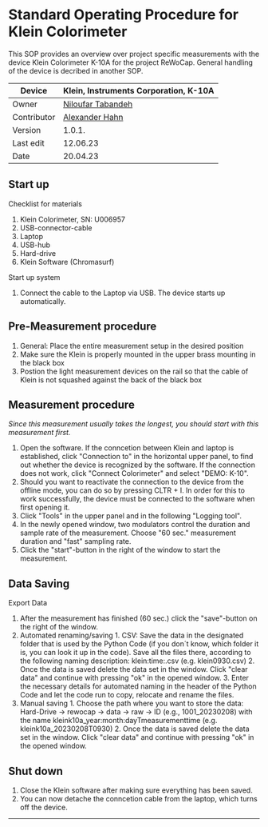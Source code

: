 # Standard Operating Procedure for Klein Colorimeter

This SOP provides an overview over project specific measurements with the device Klein Colorimeter K-10A for the project ReWoCap. General handling of the device is decribed in another SOP.

| Device      | Klein, Instruments Corporation, K-10A                                |
| ----------- | -------------------------------------------------------------------- |
| Owner       | [Niloufar Tabandeh](mailto:niloufar.tabandehsaravi@tuebingen.mpg.de) |
| Contributor | [Alexander Hahn](mailto:alexander.hahn@tuebingen.mpg.de)             |
| Version     | 1.0.1.                                                               |
| Last edit   | 12.06.23                                                             |
| Date        | 20.04.23                                                             |

## Start up

Checklist for materials

1.  Klein Colorimeter, SN: U006957
1.  USB-connector-cable
1.  Laptop
1.  USB-hub
1.  Hard-drive
1.  Klein Software (Chromasurf)

Start up system

1.  Connect the cable to the Laptop via USB. The device starts up automatically.

## Pre-Measurement procedure

1.  General: Place the entire measurement setup in the desired position
1.  Make sure the Klein is properly mounted in the upper brass mounting in the black box
1.  Postion the light measurement devices on the rail so that the cable of Klein is not squashed against the back of the black box

## Measurement procedure

_Since this measurement usually takes the longest, you should start with this measurement first._

1.  Open the software. If the conncetion between Klein and laptop is established, click "Connection to" in the horizontal upper panel, to find out whether the device is recognized by the software. If the connection does not work, click "Connect Colorimeter" and select "DEMO: K-10".
2.  Should you want to reactivate the connection to the device from the offline mode, you can do so by pressing CLTR + I. In order for this to work successfully, the device must be connected to the software when first opening it.
3.  Click "Tools" in the upper panel and in the following "Logging tool".
4.  In the newly opened window, two modulators control the duration and sample rate of the measurement. Choose "60 sec." measurement duration and "fast" sampling rate.
5.  Click the "start"-button in the right of the window to start the measurement.

## Data Saving

Export Data

1. After the measurement has finished (60 sec.) click the "save"-button on the right of the window.
2. Automated renaming/saving 1. CSV: Save the data in the designated folder that is used by the Python Code (if you don´t know, which folder it is, you can look it up in the code). Save all the files there, according to the following naming description: klein:time:.csv (e.g. klein0930.csv) 2. Once the data is saved delete the data set in the window. Click "clear data" and continue with pressing "ok" in the opened window. 3. Enter the necessary details for automated naming in the header of the Python Code and let the code run to copy, relocate and rename the files.
3. Manual saving 1. Choose the path where you want to store the data: Hard-Drive &rarr; rewocap &rarr; data &rarr; raw &rarr; ID (e.g., 1001_20230208) with the name kleink10a_year:month:dayTmeasurementtime (e.g. kleink10a_20230208T0930) 2. Once the data is saved delete the data set in the window. Click "clear data" and continue with pressing "ok" in the opened window.

## Shut down

1.  Close the Klein software after making sure everything has been saved.
2.  You can now detache the conncetion cable from the laptop, which turns off the device.

---
